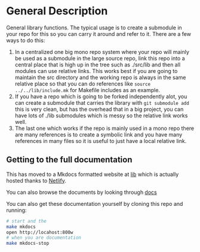 # General Description

General library functions. The typical usage is to create a submodule in your
repo for this so you can carry it around and refer to it. There are a few ways to
do this:

1. In a centralized one big mono repo system where your repo will mainly be
   used as a submodule in the large source repo, link this repo into a central
   place that is high up in the tree such as ./src/lib and then all modules can
   use relative links. This works best if you are going to maintain the src
   directory and the working repo is always in the same relative place so that
   you can do references like `source ../../lib/include.mk` for Makefile
   includes as an example.
2. If you have a repo which is going to be forked independently alot, you can
   create a submodule that carries the library with `git submodule add` this
   is very clean, but has the overhead that in a big project, you can have lots
   of ./lib submodules which is messy so the relative link works well.
3. The last one which works if the repo is mainly used in a mono repo there are
   many references is to create a symbolic link and you have many references in
   many files so it is useful to just have a local relative link.

## Getting to the full documentation

This has moved to a Mkdocs formatted website at
[lib](https://lib/docs.tongfamily.com) which is actually hosted thanks to
[Netlify](https://netlify.com).

You can also browse the documents by looking through
[docs](docs)

You can also get these documentation yourself by cloning this repo and running:

```sh
# start and the
make mkdocs
open http://locahost:800w
# when you are documentation
make mkdocs-stop
```
